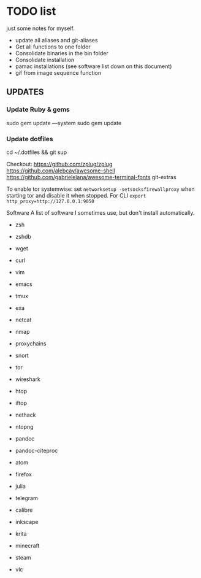 # TODO list
just some notes for myself.

 - update all aliases and git-aliases
 - Get all functions to one folder
 - Consolidate binaries in the bin folder
 - Consolidate installation
 - pamac installations (see software list down on this document)
 - gif from image sequence function

## UPDATES

### Update Ruby & gems
sudo gem update —system
sudo gem update
### Update dotfiles
cd ~/.dotfiles && git sup


Checkout:
https://github.com/zplug/zplug
https://github.com/alebcay/awesome-shell
https://github.com/gabrielelana/awesome-terminal-fonts
git-extras

To enable tor systemwise:
 set `networksetup -setsocksfirewallproxy` when starting tor and disable it when stopped. For CLI `export http_proxy=http://127.0.0.1:9050`


Software
A list of software I sometimes use, but don't install automatically.
- zsh
- zshdb
- wget
- curl
- vim
- emacs
- tmux
- exa
- netcat
- nmap
- proxychains
- snort
- tor
- wireshark
- htop
- iftop
- nethack
- ntopng
- pandoc
- pandoc-citeproc

- atom
- firefox
- julia
- telegram
- calibre
- inkscape
- krita
- minecraft
- steam
- vlc
